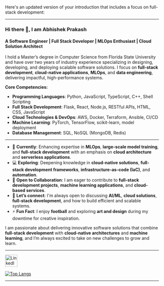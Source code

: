 Here's an updated version of your introduction that includes a focus on full-stack development:

---

### Hi there 👋, I am Abhishek Prakash

#### A Software Engineer | Full Stack Developer | MLOps Enthusiast | Cloud Solution Architect

I hold a Master’s degree in Computer Science from Florida State University and have over two years of industry experience specializing in designing, developing, and deploying scalable software solutions. I focus on **full-stack development**, **cloud-native applications**, **MLOps**, and **data engineering**, delivering impactful, high-performance systems.

**Core Competencies:**  
- **Programming Languages**: Python, JavaScript, TypeScript, C++, Shell Scripting  
- **Full Stack Development**: Flask, React, Node.js, RESTful APIs, HTML, CSS, JavaScript  
- **Cloud Technologies & DevOps**: AWS, Docker, Terraform, Ansible, CI/CD  
- **Machine Learning**: PyTorch, TensorFlow, scikit-learn, model deployment  
- **Database Management**: SQL, NoSQL (MongoDB, Redis)  

---

- 🌱 **Currently**: Enhancing expertise in **MLOps**, **large-scale model training**, and **full-stack development** with an emphasis on **cloud architecture** and **serverless applications**.  
- 💻 **Exploring**: Deepening knowledge in **cloud-native solutions**, **full-stack development frameworks**, **infrastructure-as-code (IaC)**, and **automation**.  
- 👯 **Open to Collaboration**: I am eager to contribute to **full-stack development projects**, **machine learning applications**, and **cloud-based services**.  
- 💬 **Let’s connect**: I'm always open to discussing **AI/ML**, **cloud solutions**, **full-stack development**, and how to build efficient and scalable systems.  
- ⚡ **Fun Fact**: I enjoy **football** and exploring **art and design** during my downtime for creative inspiration.

I am passionate about delivering innovative software solutions that combine **full-stack development** with **cloud-native architectures** and **machine learning**, and I’m always excited to take on new challenges to grow and learn.

---

[<img src='https://cdn.jsdelivr.net/npm/simple-icons@3.0.1/icons/linkedin.svg' alt='LinkedIn' height='40'>](https://www.linkedin.com/in/abhishek256)  

[![Top Langs](https://github-readme-stats.vercel.app/api/top-langs/?username=abhishekprakash256)](https://github.com/anuraghazra/github-readme-stats)

---
